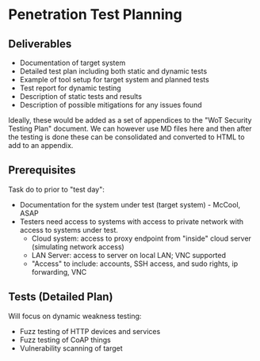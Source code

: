 # Penetration Test Planning

## Deliverables

* Documentation of target system
* Detailed test plan including both static and dynamic tests
* Example of tool setup for target system and planned tests
* Test report for dynamic testing
* Description of static tests and results
* Description of possible mitigations for any issues found

Ideally, these would be added as a set of appendices to the "WoT Security Testing Plan" document.
We can however use MD files here and then after the testing is done these can be consolidated and converted to HTML to add to an appendix.

## Prerequisites

Task do to prior to "test day":
* Documentation for the system under test (target system) - McCool, ASAP
* Testers need access to systems with access to private network with access to systems under test.
    - Cloud system: access to proxy endpoint from "inside" cloud server (simulating network access)
    - LAN Server: access to server on local LAN; VNC supported
    - "Access" to include: accounts, SSH access, and sudo rights, ip forwarding, VNC

## Tests (Detailed Plan)

Will focus on dynamic weakness testing:
* Fuzz testing of HTTP devices and services
* Fuzz testing of CoAP things
* Vulnerability scanning of target
